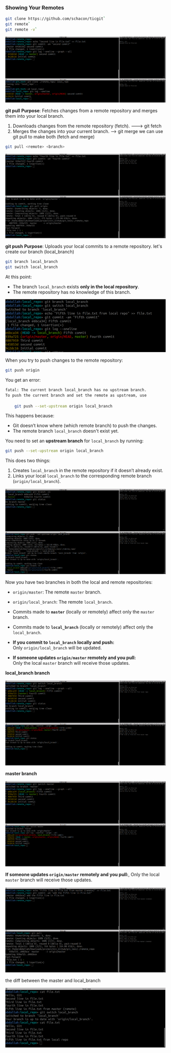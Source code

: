 

### Showing Your Remotes
```bash
git clone https://github.com/schacon/ticgit`  
git remote`  
git remote -v`
```

![screen](./images/4.1.png)

**git pull**
**Purpose**: Fetches changes from a remote repository and merges them into your local branch.
1. Downloads changes from the remote repository (fetch). ---> git fetch
2. Merges the changes into your current branch. --> git merge
we can use git pull to make both (fetch and merge)
```bash
git pull <remote> <branch>
```

![screen](./images/4.2.png)

**git push**
**Purpose**: Uploads your local commits to a remote repository.
let's create our branch (local_branch)
```bash
git branch local_branch
git switch local_branch
```
At this point:
- The branch `local_branch` exists **only in the local repository**.
- The remote repository has no knowledge of this branch.

![screen](./images/4.3.png)

When you try to push changes to the remote repository:
```bash
git push origin 
```

You get an error:
```bash
fatal: The current branch local_branch has no upstream branch.
To push the current branch and set the remote as upstream, use

    git push --set-upstream origin local_branch
```
This happens because:
- Git doesn’t know where (which remote branch) to push the changes.
- The remote branch `local_branch` doesn't exist yet.

You need to set an **upstream branch** for `local_branch` by running:
```bash
git push --set-upstream origin local_branch
```
This does two things:
1. Creates `local_branch` in the remote repository if it doesn’t already exist.
2. Links your local `local_branch` to the corresponding remote branch (`origin/local_branch`).

![screen](./images/4.4.png)

Now you have two branches in both the local and remote repositories:
- `origin/master`: The remote `master` branch.
- `origin/local_branch`: The remote `local_branch`.

- Commits made to **`master`** (locally or remotely) affect only the `master` branch.
- Commits made to **`local_branch`** (locally or remotely) affect only the `local_branch`.
- **If you commit to `local_branch` locally and push:**  
    Only `origin/local_branch` will be updated.
- **If someone updates `origin/master` remotely and you pull:**  
    Only the local `master` branch will receive those updates.

**local_branch branch**

![screen](./images/4.5.png)

**master branch**

![screen](./images/4.6.png)

**If someone updates `origin/master` remotely and you pull:**, Only the local `master` branch will receive those updates.

![screen](./images/4.7.png)

the diff between the master and local_branch 

![screen](./images/4.8.png)

